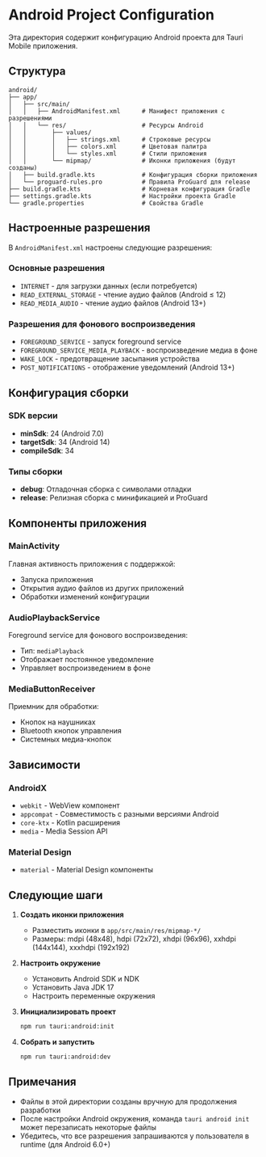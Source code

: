 # Android Project Configuration

Эта директория содержит конфигурацию Android проекта для Tauri Mobile приложения.

## Структура

```
android/
├── app/
│   ├── src/main/
│   │   ├── AndroidManifest.xml      # Манифест приложения с разрешениями
│   │   └── res/                     # Ресурсы Android
│   │       ├── values/
│   │       │   ├── strings.xml      # Строковые ресурсы
│   │       │   ├── colors.xml       # Цветовая палитра
│   │       │   └── styles.xml       # Стили приложения
│   │       └── mipmap/              # Иконки приложения (будут созданы)
│   ├── build.gradle.kts             # Конфигурация сборки приложения
│   └── proguard-rules.pro           # Правила ProGuard для release
├── build.gradle.kts                 # Корневая конфигурация Gradle
├── settings.gradle.kts              # Настройки проекта Gradle
└── gradle.properties                # Свойства Gradle

```

## Настроенные разрешения

В `AndroidManifest.xml` настроены следующие разрешения:

### Основные разрешения
- `INTERNET` - для загрузки данных (если потребуется)
- `READ_EXTERNAL_STORAGE` - чтение аудио файлов (Android ≤ 12)
- `READ_MEDIA_AUDIO` - чтение аудио файлов (Android 13+)

### Разрешения для фонового воспроизведения
- `FOREGROUND_SERVICE` - запуск foreground service
- `FOREGROUND_SERVICE_MEDIA_PLAYBACK` - воспроизведение медиа в фоне
- `WAKE_LOCK` - предотвращение засыпания устройства
- `POST_NOTIFICATIONS` - отображение уведомлений (Android 13+)

## Конфигурация сборки

### SDK версии
- **minSdk**: 24 (Android 7.0)
- **targetSdk**: 34 (Android 14)
- **compileSdk**: 34

### Типы сборки
- **debug**: Отладочная сборка с символами отладки
- **release**: Релизная сборка с минификацией и ProGuard

## Компоненты приложения

### MainActivity
Главная активность приложения с поддержкой:
- Запуска приложения
- Открытия аудио файлов из других приложений
- Обработки изменений конфигурации

### AudioPlaybackService
Foreground service для фонового воспроизведения:
- Тип: `mediaPlayback`
- Отображает постоянное уведомление
- Управляет воспроизведением в фоне

### MediaButtonReceiver
Приемник для обработки:
- Кнопок на наушниках
- Bluetooth кнопок управления
- Системных медиа-кнопок

## Зависимости

### AndroidX
- `webkit` - WebView компонент
- `appcompat` - Совместимость с разными версиями Android
- `core-ktx` - Kotlin расширения
- `media` - Media Session API

### Material Design
- `material` - Material Design компоненты

## Следующие шаги

1. **Создать иконки приложения**
   - Разместить иконки в `app/src/main/res/mipmap-*/`
   - Размеры: mdpi (48x48), hdpi (72x72), xhdpi (96x96), xxhdpi (144x144), xxxhdpi (192x192)

2. **Настроить окружение**
   - Установить Android SDK и NDK
   - Установить Java JDK 17
   - Настроить переменные окружения

3. **Инициализировать проект**
   ```bash
   npm run tauri:android:init
   ```

4. **Собрать и запустить**
   ```bash
   npm run tauri:android:dev
   ```

## Примечания

- Файлы в этой директории созданы вручную для продолжения разработки
- После настройки Android окружения, команда `tauri android init` может перезаписать некоторые файлы
- Убедитесь, что все разрешения запрашиваются у пользователя в runtime (для Android 6.0+)
